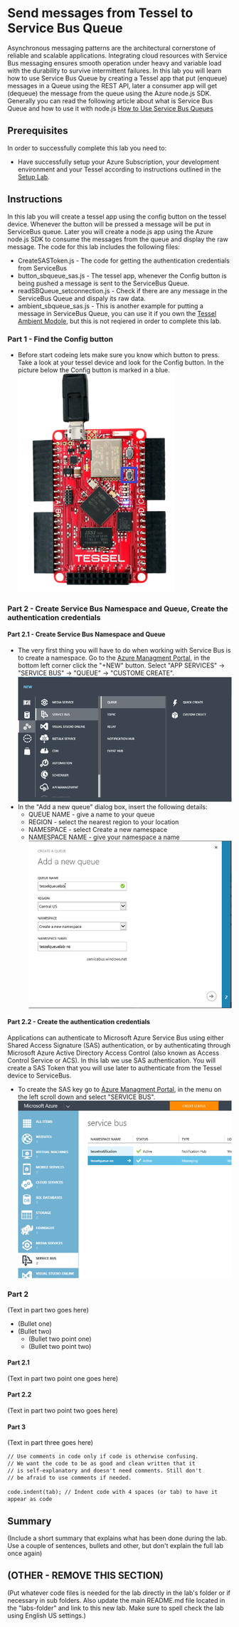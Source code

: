 Send messages from Tessel to Service Bus Queue
=============
Asynchronous messaging patterns are the architectural cornerstone of reliable and scalable applications. Integrating cloud resources with Service Bus messaging ensures smooth operation under heavy and variable load with the durability to survive intermittent failures.
In this lab you will learn how to use Service Bus Queue by creating a Tessel app that put (enqueue) messages in a Queue using the REST API, later a consumer app will get (dequeue) the message from the queue using the Azure node.js SDK.
Generally you can read the following article about what is Service Bus Queue and how to use it with node.js [ How to Use Service Bus Queues ](http://azure.microsoft.com/en-us/documentation/articles/service-bus-nodejs-how-to-use-queues/)

Prerequisites
-------------
In order to successfully complete this lab you need to:

* Have successfully setup your Azure Subscription, your development environment and your Tessel according to instructions outlined in the [Setup Lab](../_setup).


Instructions
------------
In this lab you will create a tessel app using the config button on the tessel device. Whenever the button will be pressed a message will be put in ServiceBus queue. Later you will create a node.js app using the Azure node.js SDK to consume the messages from the queue and display the raw message.
The code for this lab includes the following files:
* CreateSASToken.js - The code for getting the authentication credentials from ServiceBus
* button_sbqueue_sas.js - The tessel app, whenever the Config button is being pushed a message is sent to the ServiceBus Queue.
* readSBQueue_setconnection.js - Check if there are any message in the ServiceBus Queue and dispaly its raw data.
* ambient_sbqueue_sas.js - This is another example for putting a message in ServiceBus Queue, you can use it if you own the [Tessel Ambient Modole](https://tessel.io/modules#module-ambient), but this is not reqiered in order to complete this lab.


### Part 1 - Find the Config button
* Before start codeing lets make sure you know which button to press. Take a look at your tessel device and look for the Config button. In the picture below the Config button is marked in a blue.
![config button](images/ConfigButton.PNG)



### Part 2 - Create Service Bus Namespace and Queue, Create the authentication credentials
#### Part 2.1 - Create Service Bus Namespace and Queue
* The very first thing you will have to do when working with Service Bus is to create a namespace.
Go to the [Azure Managment Portal](https://manage.windowsazure.com), in the bottom left corner click the "+NEW" button. Select "APP SERVICES" -> "SERVICE BUS" -> "QUEUE" -> "CUSTOME CREATE".
![Create ServiceBus Queue](images/newsb.PNG)
* In the "Add a new queue" dialog box, insert the following details:
  * QUEUE NAME - give a name to your queue
  * REGION - select the nearest region to your location
  * NAMESPACE - select Create a new namespace
  * NAMESPACE NAME - give your namespace a name
![Create ServiceBus Queue](images/addqueue.PNG)

#### Part 2.2 - Create the authentication credentials
Applications can authenticate to Microsoft Azure Service Bus using either Shared Access Signature (SAS) authentication, or by authenticating through Microsoft Azure Active Directory Access Control (also known as Access Control Service or ACS). In this lab we use SAS authentication. You will create a SAS Token that you will use later to authenticate from the Tessel device to ServiceBus.


* To create the SAS key go to [Azure Managment Portal](https://manage.windowsazure.com), in the menu on the left scroll down and select "SERVICE BUS".
![ServiceBus](images/menusb.PNG)




### Part 2
(Text in part two goes here)

* (Bullet one)
* (Bullet two)
  * (Bullet two point one)
  * (Bullet two point two)

#### Part 2.1
(Text in part two point one goes here)

#### Part 2.2
(Text in part two point two goes here)

#### Part 3
(Text in part three goes here)

	// Use comments in code only if code is otherwise confusing.
	// We want the code to be as good and clean written that it
	// is self-explanatory and doesn't need comments. Still don't
	// be afraid to use comments if needed.

	code.indent(tab); // Indent code with 4 spaces (or tab) to have it appear as code

Summary
-------
(Include a short summary that explains what has been done during the lab. Use a couple of sentences, bullets and other, but don't explain the full lab once again)

(OTHER - REMOVE THIS SECTION)
-----------------------------
(Put whatever code files is needed for the lab directly in the lab's folder or if necessary in sub folders. Also update the main README.md file located in the "labs-folder" and link to this new lab. Make sure to spell check the lab using English US settings.)
